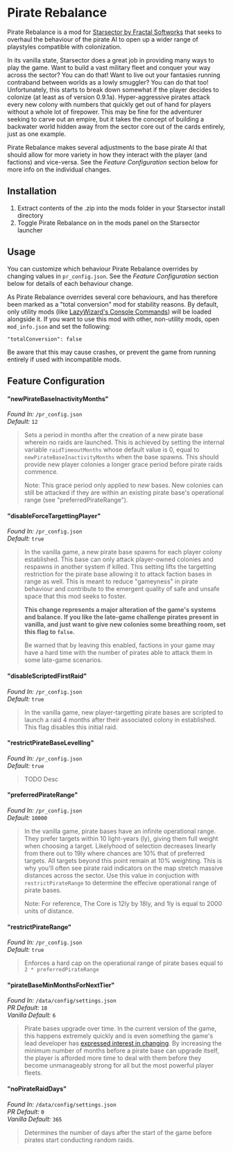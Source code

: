 
# Pirate Rebalance  
Pirate Rebalance is a mod for [Starsector by Fractal Softworks](https://fractalsoftworks.com/) that seeks to overhaul the behaviour of the pirate AI to open up a wider range of playstyles compatible with colonization.

In its vanilla state, Starsector does a great job in providing many ways to play the game. Want to build a vast military fleet and conquer your way across the sector? You can do that! Want to live out your fantasies running contraband between worlds as a lowly smuggler? You can do that too! Unfortunately, this starts to break down somewhat if the player decides to colonize (at least as of version 0.9.1a). Hyper-aggressive pirates attack every new colony with numbers that quickly get out of hand for players without a whole lot of firepower. This may be fine for the adventurer seeking to carve out an empire, but it takes the concept of building a backwater world hidden away from the sector core out of the cards entirely, just as one example.

Pirate Rebalance makes several adjustments to the base pirate AI that should allow for more variety in how they interact with the player (and factions) and vice-versa. See the _Feature Configuration_ section below for more info on the individual changes.

## Installation  
  
1. Extract contents of the .zip into the mods folder in your Starsector install directory  
2. Toggle Pirate Rebalance on in the mods panel on the Starsector launcher  
  
## Usage  
  
You can customize which behaviour Pirate Rebalance overrides by changing values in `pr_config.json`. See the _Feature Configuration_ section below for details of each behaviour change.  
  
As Pirate Rebalance overrides several core behaviours, and has therefore been marked as a "total conversion" mod for stability reasons. By default, only utility mods (like [LazyWizard's Console Commands](https://fractalsoftworks.com/forum/index.php?topic=4106.0)) will be loaded alongside it. If you want to use this mod with other, non-utility mods, open `mod_info.json` and set the following:

`"totalConversion": false`  

Be aware that this may cause crashes, or prevent the game from running entirely if used with incompatible mods.

## Feature Configuration

#### "newPirateBaseInactivityMonths"
_Found In:_ `/pr_config.json`  
_Default:_ `12`  

>Sets a period in months after the creation of a new pirate base wherein no raids are launched. This is achieved by setting the internal variable `raidTimeoutMonths` whose default value is 0, equal to `newPirateBaseInactivityMonths` when the base spawns. This should provide new player colonies a longer grace period before pirate raids commence.  
>
>Note: This grace period only applied to _new_ bases. New colonies can still be attacked if they are within an existing pirate base's operational range (see "preferredPirateRange").

#### "disableForceTargettingPlayer"  
_Found In:_ `/pr_config.json`  
_Default:_ `true`  

>In the vanilla game, a new pirate base spawns for each player colony established. This base can only attack player-owned colonies and respawns in another system if killed. This setting lifts the targetting restriction for the pirate base allowing it to attack faction bases in range as well. This is meant to reduce "gameyness" in pirate behaviour and contribute to the emergent quality of safe and unsafe space that this mod seeks to foster.  
>
>**This change represents a major alteration of the game's systems and balance. If you like the late-game challenge pirates present in vanilla, and just want to give new colonies some breathing room, set this flag to `false`.**  
>
>Be warned that by leaving this enabled, factions in your game may have a hard time with the number of pirates able to attack them in some late-game scenarios.

#### "disableScriptedFirstRaid"  
_Found In:_ `/pr_config.json`  
_Default:_ `true`  

>In the vanilla game, new player-targetting pirate bases are scripted to launch a raid 4 months after their associated colony in established. This flag disables this initial raid.  

#### "restrictPirateBaseLevelling"
_Found In:_ `/pr_config.json`  
_Default:_ `true`  

>TODO Desc

#### "preferredPirateRange"  
_Found In:_ `/pr_config.json`  
_Default:_ `10000`  

>In the vanilla game, pirate bases have an infinite operational range. They prefer targets within 10 light-years (ly), giving them full weight when choosing a target. Likelyhood of selection decreases linearly from there out to 19ly where chances are 10% that of preferred targets. All targets beyond this point remain at 10% weighting. This is why you'll often see pirate raid indicators on the map stretch massive distances across the sector. Use this value in conjuction with `restrictPirateRange` to determine the effecive operational range of pirate bases.
>
>Note: For reference, The Core is 12ly by 18ly, and 1ly is equal to 2000 units of distance.

#### "restrictPirateRange"
_Found In:_ `/pr_config.json`  
_Default:_ `true`

>Enforces a hard cap on the operational range of pirate bases equal to `2 * preferredPirateRange`

#### "pirateBaseMinMonthsForNextTier"  
_Found In:_ `/data/config/settings.json`  
_PR Default:_ `18`  
_Vanilla Default:_ `6`  

>Pirate bases upgrade over time. In the current version of the game, this happens extremely quickly and is even something the game's lead developer has [expressed interest in changing](https://fractalsoftworks.com/forum/index.php?topic=15958.msg255547#msg255547). By increasing the minimum number of months before a pirate base can upgrade itself, the player is afforded more time to deal with them before they become unmanageably strong for all but the most powerful player fleets.

#### "noPirateRaidDays"
_Found In:_ `/data/config/settings.json`  
_PR Default:_ `0`  
_Vanilla Default:_ `365`  

>Determines the number of days after the start of the game before pirates start conducting random raids.
